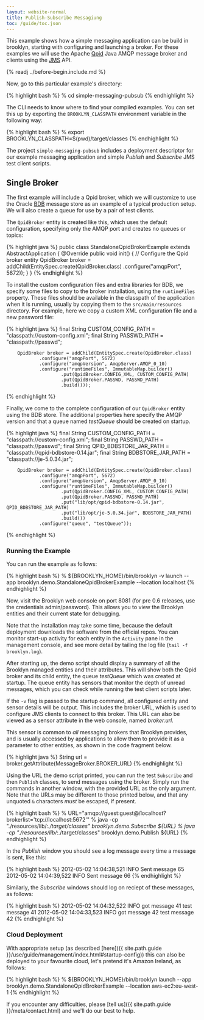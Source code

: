 ```yaml
---
layout: website-normal
title: Publish-Subscribe Messagiung
toc: /guide/toc.json
---
```


This example shows how a simple messaging application can be build
in brooklyn, starting with configuring and launching a broker. For
these examples we will use the Apache [Qpid](http://qpid.apache.org/)
Java AMQP message broker and clients using the
[JMS](http://docs.oracle.com/javaee/6/tutorial/doc/bnceh.html) API.

{% readj ../before-begin.include.md %}

Now, go to this particular example's directory:

{% highlight bash %}
% cd simple-messaging-pubsub
{% endhighlight %}

The CLI needs to know where to find your compiled examples. You can set this up by exporting
the ``BROOKLYN_CLASSPATH`` environment variable in the following way:

{% highlight bash %}
% export BROOKLYN_CLASSPATH=$(pwd)/target/classes
{% endhighlight %}

The project ``simple-messaging-pubsub`` includes a deployment
descriptor for our example messaging application and simple _Publish_
and _Subscribe_ JMS test client scripts.

## Single Broker

The first example will include a Qpid broker, which we will customize
to use the Oracle [BDB](http://www.oracle.com/technetwork/products/berkeleydb/overview/index.html)
message store as an example of a typical production setup. We will
also create a queue for use by a pair of test clients.

The ``QpidBroker`` entity is created like this, which uses the
default configuration, specifying only the AMQP port and creates
no queues or topics:

{% highlight java %}
public class StandaloneQpidBrokerExample extends AbstractApplication {
    @Override
    public void init() {
        // Configure the Qpid broker entity
    	QpidBroker broker = addChild(EntitySpec.create(QpidBroker.class)
    	        .configure("amqpPort", 5672));
    }
}
{% endhighlight %}

To install the custom configuration files and extra libraries for
BDB, we specify some files to copy to the broker installation, using
the ``runtimeFiles`` property. These files should be available in
the classpath of the application when it is running, usually by
copying them to the ``src/main/resources`` directory. For example,
here we copy a custom XML configuration file and a new password
file:

{% highlight java %}
        final String CUSTOM_CONFIG_PATH = "classpath://custom-config.xml";
        final String PASSWD_PATH = "classpath://passwd";

    	QpidBroker broker = addChild(EntitySpec.create(QpidBroker.class)
    	        .configure("amqpPort", 5672)
    	        .configure("amqpVersion", AmqpServer.AMQP_0_10)
    	        .configure("runtimeFiles", ImmutableMap.builder()
    	                .put(QpidBroker.CONFIG_XML, CUSTOM_CONFIG_PATH)
    	                .put(QpidBroker.PASSWD, PASSWD_PATH)
    	                .build()));
{% endhighlight %}

Finally, we come to the complete configuration of our ``QpidBroker``
entity using the BDB store. The additional properties here specify
the AMQP version and that a queue named _testQueue_ should be created
on startup.

{% highlight java %}
        final String CUSTOM_CONFIG_PATH = "classpath://custom-config.xml";
        final String PASSWD_PATH = "classpath://passwd";
        final String QPID_BDBSTORE_JAR_PATH = "classpath://qpid-bdbstore-0.14.jar";
        final String BDBSTORE_JAR_PATH = "classpath://je-5.0.34.jar";

    	QpidBroker broker = addChild(EntitySpec.create(QpidBroker.class)
    	        .configure("amqpPort", 5672)
    	        .configure("amqpVersion", AmqpServer.AMQP_0_10)
    	        .configure("runtimeFiles", ImmutableMap.builder()
    	                .put(QpidBroker.CONFIG_XML, CUSTOM_CONFIG_PATH)
    	                .put(QpidBroker.PASSWD, PASSWD_PATH)
    	                .put("lib/opt/qpid-bdbstore-0.14.jar", QPID_BDBSTORE_JAR_PATH)
    	                .put("lib/opt/je-5.0.34.jar", BDBSTORE_JAR_PATH)
    	                .build())
    	        .configure("queue", "testQueue"));
{% endhighlight %}


### Running the Example

You can run the example as follows:

{% highlight bash %}
% ${BROOKLYN_HOME}/bin/brooklyn -v launch --app brooklyn.demo.StandaloneQpidBrokerExample --location localhost
{% endhighlight %}

Now, visit the Brooklyn web console on port 8081 (for pre 0.6 releases,
use the credentials admin/password). This allows you to view the Brooklyn 
entities and their current state for debugging.

Note that the installation may take some time, because the default
deployment downloads the software from the official repos.  You can
monitor start-up activity for each entity in the ``Activity`` pane
in the management console, and see more detail by tailing the log
file (``tail -f brooklyn.log``).

After starting up, the demo script should display a summary of all
the Brooklyn managed entities and their attributes. This will show
both the Qpid broker and its child entity, the queue _testQueue_
which was created at startup. The queue entity has sensors that
monitor the depth of unread messages, which you can check while
running the test client scripts later.

If the ``-v`` flag is passed to the startup command, all configured
entity and sensor details will be output. This includes the broker URL,
which is used to configure JMS clients to connect to this broker.
This URL can also be viewed as a sensor attribute in the web console,
named _broker.url_.

This sensor is common to _all_ messaging brokers that Brooklyn
provides, and is usually accessed by applications to allow them to
provide it as a parameter to other entities, as shown in the code
fragment below.

{% highlight java %}
String url = broker.getAttribute(MessageBroker.BROKER_URL)
{% endhighlight %}

Using the URL the demo script printed, you can run the test ``Subscribe``
and then ``Publish`` classes, to send messages using the broker. Simply
run the commands in another window, with the provided URL as the
only argument. Note that the URLs may be different to those printed
below, and that any unquoted ``&`` characters *must* be escaped,
if present.

{% highlight bash %}
% URL="amqp://guest:guest@/localhost?brokerlist='tcp://localhost:5672'"
% java -cp "./resources/lib/*:./target/classes" brooklyn.demo.Subscribe ${URL}
% java -cp "./resources/lib/*:./target/classes" brooklyn.demo.Publish ${URL}
{% endhighlight %}

In the _Publish_ window you should see a log message every time a
message is sent, like this:

{% highlight bash %}
2012-05-02 14:04:38,521 INFO  Sent message 65
2012-05-02 14:04:39,522 INFO  Sent message 66
{% endhighlight %}

Similarly, the _Subscribe_ windows should log on reciept of these
messages, as follows:

{% highlight bash %}
2012-05-02 14:04:32,522 INFO  got message 41 test message 41
2012-05-02 14:04:33,523 INFO  got message 42 test message 42
{% endhighlight %}

### Cloud Deployment

With appropriate setup (as described
[here]({{ site.path.guide }}/use/guide/management/index.html#startup-config))
this can also be deployed to your favourite cloud, let's pretend
it's Amazon Ireland, as follows:

{% highlight bash %}
% ${BROOKLYN_HOME}/bin/brooklyn launch --app brooklyn.demo.StandaloneQpidBrokerExample --location aws-ec2:eu-west-1
{% endhighlight %}

If you encounter any difficulties, please
[tell us]({{ site.path.guide }}/meta/contact.html) and we'll do our best
to help.
